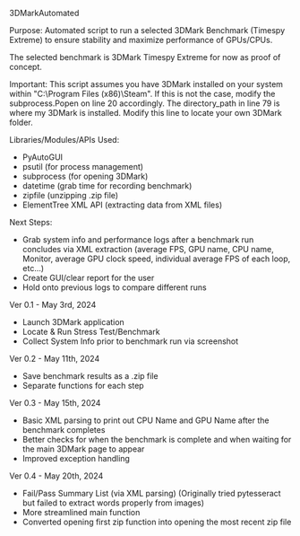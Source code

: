 3DMarkAutomated

Purpose: Automated script to run a selected 3DMark Benchmark (Timespy Extreme) to ensure stability and maximize performance of GPUs/CPUs. 

The selected benchmark is 3DMark Timespy Extreme for now as proof of concept.

Important:
This script assumes you have 3DMark installed on your system within "C:\Program Files (x86)\Steam". If this is not the case, modify the subprocess.Popen on line 20 accordingly.
The directory_path in line 79 is where my 3DMark is installed. Modify this line to locate your own 3DMark folder.


Libraries/Modules/APIs Used:
- PyAutoGUI
- psutil (for process management)
- subprocess (for opening 3DMark)
- datetime (grab time for recording benchmark)
- zipfile (unzipping .zip file)
- ElementTree XML API (extracting data from XML files)

Next Steps:
- Grab system info and performance logs after a benchmark run concludes via XML extraction (average FPS, GPU name, CPU name, Monitor, average GPU clock speed, individual average FPS of each loop, etc...)
- Create GUI/clear report for the user
- Hold onto previous logs to compare different runs

Ver 0.1 - May 3rd, 2024
- Launch 3DMark application
- Locate & Run Stress Test/Benchmark
- Collect System Info prior to benchmark run via screenshot

Ver 0.2 - May 11th, 2024
- Save benchmark results as a .zip file
- Separate functions for each step

Ver 0.3 - May 15th, 2024
- Basic XML parsing to print out CPU Name and GPU Name after the benchmark completes
- Better checks for when the benchmark is complete and when waiting for the main 3DMark page to appear
- Improved exception handling

Ver 0.4 - May 20th, 2024
- Fail/Pass Summary List (via XML parsing) (Originally tried pytesseract but failed to extract words properly from images)
- More streamlined main function
- Converted opening first zip function into opening the most recent zip file
